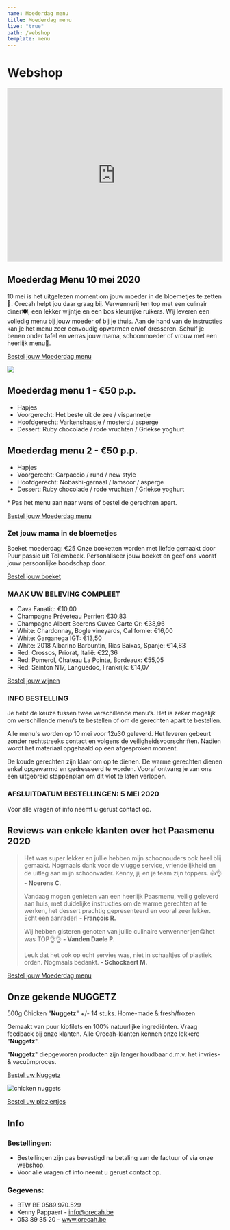 ```yaml
---
name: Moederdag menu
title: Moederdag menu
live: "true"
path: /webshop
template: menu
---
```

# Webshop

<!-- ## Eindejaar Menu

Ontvangt u ook volk op kerst of oudejaar? 🎉Maak het uzelf makkelijk en bestel uw menu bij Orecah. 🍽️ Hapjes, voorgerecht en dessert zijn klaar om op te dienen. Soep en hoofdgerecht dienen enkel eventjes opgewarmd te worden. Schuif je benen onder tafel en geniet samen met je gasten. Santé!🥂

<div class="center"><a href="https://webshop.admisol.be/shop2/company/123476737/shop/5/?xlId=NL">Bestel uw Menu</a></div>

## The Chef's choice - MENU 1 - €45 p.p.

\\\\\\* Carpaccio van hert / zwarte pens / knolselder
\\\\\\* Soep / curry / langoustine
\\\\\\* Kabeljauw / erwt / prei / venkel 
\\\\\\* Dulce de leche (caramel) / Valrhona chocolade / pecan 

\\\\\\*Beide menu’s: Keuze uit puree, amandelkroketjes of aardappelgratin. U kan gerust gerechten wisselen tussen de menu’s

## Sous-chef's choice - MENU 2 - €45 p.p.

\\\\\\* Confijt van tonijn / mais /  hummus
\\\\\\* Soep / aardpeer / truffel
\\\\\\* Pluma Iberico / wortel / courgette  
\\\\\\* Dulce de leche (caramel) / Valrhona chocolade / pecan

\\\\\\*Beide menu’s: Keuze uit puree, amandelkroketjes of aardappelgratin. U kan gerust gerechten wisselen tussen de menu’s

Afsluitdatum bestellingen: Kerst 18dec - 

Nieuwjaar 25dec / Bestellingen kunnen online geplaatst worden op Orecah.be

Afhalingen tussen 16u en 18u met bevestigingsmail. / Voor alle vragen of info neemt u gerust contact op.

!\\\\\\\[](/assets/img/template-eindejaar-for-web.jpg "Folder eindejaar")

## Koud Buffet - €35 p.p. (altijd beschikbaar)

\\\\\\* Rundscarpaccio
\\\\\\* Kip / Ananas / Zout-Zuur
\\\\\\* Meloen / Ham
\\\\\\* Carpaccio van tonijn
\\\\\\* Vitello tonnato
\\\\\\* Zalm gegaard op lage temperatuur
\\\\\\* Mozzarella / tomaat
\\\\\\* Aardappelsalade / pastasalade / vers brood
\\\\\\* Quinoa / couscous / groentenassortiment
\\\\\\*+ Dessertbord €42 p.p.

<div class="center"><a href="https://webshop.admisol.be/shop2/company/123476737/shop/5/?xlId=NL">Bestel uw Menu</a></div> 

## Paas Menu 11 & 12 April 2020

Pasen vieren in deze bijzondere Corona tijden? 🎉 Dat kan met het restaurantgevoel bij je thuis! Maak het jezelf makkelijk en bestel uw menu bij Orecah. 🍽️ Koude gerechten zijn klaar om op te dienen. Warme gerechten gerecht dienen enkel eventjes opgewarmd en gedresseerd te worden aan de hand van ons stappenplan. Schuif je benen onder tafel en geniet met je naasten!. Santé!! 🥂

<div class="center"><a href="https://webshop.admisol.be/shop2/company/123476737/shop/5/?xlId=NL">Bestel uw Paasmenu</a></div>

!\\\\[](/assets/img/92159605_262248684934397_4493186706794610688_n-min.sliced.png "paasmenu foto")

## Paasmenu 1 - €50 p.p.

\\\\* Hapjes
\\\\* Voorgerecht: Asperge / a la Flamande / gepocheerd ei
\\\\* Hoofdgerecht: Parelhoen / groene asperge/ risotto
\\\\* Dessert: Aardbei / chocolade / munt

\\\\\* U kan gerust gerechten wisselen tussen de menu’s of de gerechten apart bestellen.

## Paasmenu 2 - €50 p.p.

\\\\* Hapjes
\\\\* Voorgerecht: Vitello Tonnato
\\\\* Hoofdgerecht: Zeewolf / groene asperge / risotto
\\\\* Dessert: Aardbei / chocolade / munt

\\\\\* U kan gerust gerechten wisselen tussen de menu’s of de gerechten apart bestellen.

### Afsluitdatum bestellingen: 9 april
Vermeld aub leveringsdag 11 of 12 april in de opmerking. Alle menu's worden op de leveringsdag voor 12u geleverd. Gelieve rekening te houden dat er een leveringskost is van 1 euro per kilometer vanuit Kasteel ter Rijst te Heikruis.

<div class="center"><a href="https://webshop.admisol.be/shop2/company/123476737/shop/5/?xlId=NL">Bestel uw Paasmenu</a></div> -->

<iframe width="100%" height="405" src="https://www.youtube.com/embed/uF6UyJi1tZk" frameborder="0"allow="encrypted-media; gyroscope; picture-in-picture" allowfullscreen></iframe>

## Moederdag Menu 10 mei 2020

10 mei is het uitgelezen moment om jouw moeder in de bloemetjes te zetten🎉. Orecah helpt jou daar graag bij. Verwennerij ten top met een culinair diner🍽️, een lekker wijntje en een bos kleurrijke ruikers. Wij leveren een volledig menu bij jouw moeder of bij je thuis. Aan de hand van de instructies kan je het menu zeer eenvoudig opwarmen en/of dresseren. Schuif je benen onder tafel en verras jouw mama, schoonmoeder of vrouw met een heerlijk menu🥂. 

<div class="center"><a href="https://webshop.admisol.be/shop2/company/123476737/shop/5/search?articleGroupId=webshop&page.itemsPerPage=50&xlId=NL">Bestel jouw Moederdag menu</a></div>

![](/assets/img/moederdag.png)

## Moederdag menu  1 - €50 p.p.

* Hapjes
* Voorgerecht: Het beste uit de zee / vispannetje
* Hoofdgerecht: Varkenshaasje / mosterd / asperge
* Dessert: Ruby chocolade / rode vruchten / Griekse yoghurt

## Moederdag menu 2 - €50 p.p.

* Hapjes
* Voorgerecht: Carpaccio / rund / new style
* Hoofdgerecht: Nobashi-garnaal / lamsoor / asperge
* Dessert: Ruby chocolade / rode vruchten / Griekse yoghurt

\* Pas het menu aan naar wens of bestel de gerechten apart.

<div class="center"><a href="https://webshop.admisol.be/shop2/company/123476737/shop/5/search?articleGroupId=webshop&page.itemsPerPage=50&xlId=NL">Bestel jouw Moederdag menu</a></div>

### Zet jouw mama in de bloemetjes

Boeket moederdag: €25 Onze boeketten worden met liefde gemaakt door Puur passie uit Tollembeek.  Personaliseer jouw boeket en geef ons vooraf jouw persoonlijke boodschap door.

<div class="center"><a href="https://webshop.admisol.be/shop2/company/123476737/shop/5/search?articleGroupId=events&page.itemsPerPage=50&xlId=NL">Bestel jouw boeket</a></div>

### MAAK UW BELEVING COMPLEET

* Cava Fanatic: €10,00
* Champagne Préveteau Perrier: €30,83
* Champagne Albert Beerens Cuvee Carte Or: €38,96
* White: Chardonnay, Bogle vineyards, Californie: €16,00
* White: Garganega IGT: €13,50
* White: 2018 Albarino Barbuntin, Rias Baixas, Spanje: €14,83
* Red: Crossos, Priorat, Italië: €22,36
* Red: Pomerol, Chateau La Pointe, Bordeaux: €55,05
* Red: Sainton N17, Languedoc, Frankrijk: €14,07

<div class="center"><a href="https://webshop.admisol.be/shop2/company/123476737/shop/5/search?articleGroupId=wijnen&page.itemsPerPage=50&xlId=NL">Bestel jouw wijnen</a></div>					

### INFO BESTELLING

Je hebt de keuze tussen twee verschillende menu’s. Het is zeker mogelijk om verschillende menu’s te bestellen of om de gerechten apart te bestellen. 

Alle menu's worden op 10 mei voor 12u30 geleverd. Het leveren gebeurt zonder rechtstreeks contact en volgens de veiligheidsvoorschriften. Nadien wordt het materiaal opgehaald op een afgesproken moment. 

De koude gerechten zijn klaar om op te dienen. De warme gerechten dienen enkel opgewarmd en gedresseerd te worden. Vooraf ontvang je van ons een uitgebreid stappenplan om dit vlot te laten verlopen. 

### AFSLUITDATUM BESTELLINGEN: 5 MEI 2020

Voor alle vragen of info neemt u gerust contact op.

## Reviews van enkele klanten over het Paasmenu 2020

> Het was super lekker en jullie hebben mijn schoonouders ook heel blij gemaakt. Nogmaals dank voor de vlugge service, vriendelijkheid en de uitleg aan mijn schoonvader. Kenny, jij en je team zijn toppers. 👍👌 **\-** **Noerens C**. 
>
> Vandaag mogen genieten van een heerlijk Paasmenu, veilig geleverd aan huis, met duidelijke instructies om de warme gerechten af te werken, het dessert prachtig gepresenteerd en vooral zeer lekker. Echt een aanrader! **\- François R.**
>
> Wij hebben gisteren genoten van jullie culinaire verwennerijen😋het was TOP👌👌 **\- Vanden Daele P.**
>
> Leuk dat het ook op echt servies was, niet in schaaltjes of plastiek orden. Nogmaals bedankt. **\- Schockaert M.**

<div class="center"><a href="https://webshop.admisol.be/shop2/company/123476737/shop/5/?xlId=NL">Bestel jouw Moederdag menu</a></div>

## Onze gekende NUGGETZ

500g Chicken "**Nuggetz**" +/- 14 stuks. Home-made & fresh/frozen

Gemaakt van puur kipfilets en 100% natuurlijke ingrediënten.  Vraag feedback bij onze klanten. Alle Orecah-klanten kennen onze lekkere "**Nuggetz**".

"**Nuggetz**" diepgevroren producten zijn langer houdbaar d.m.v. het invries- & vacuümproces. 

<div class="center"><a href="https://webshop.admisol.be/shop2/company/123476737/shop/5/search?articleGroupId=webshop&page.itemsPerPage=50&xlId=NL">Bestel uw Nuggetz</a></div>

![chicken nuggets](/assets/img/nuggetz.jpg)

<div class="center"><a href="https://webshop.admisol.be/shop2/company/123476737/shop/5/search?articleGroupId=webshop&page.itemsPerPage=50&xlId=NL">Bestel uw pleziertjes</a></div>

## Info

<!-- ### 2 Afhaaladressen:

1. Orecah / T'Rest \
   \\\\\\*\\\\\\*@ Kasteel Ter Rijst - Terrest 2, 1670 Heikruis\\\\\\*\\\\\\*
2. Bistr'Oh Halle\
   \\\\\\*\\\\\\*@ Residentie Asteria - Werlstraat 2, 1500 Halle\\\\\\*\\\\\\*
-->

### Bestellingen:

* Bestellingen zijn pas bevestigd na betaling van de factuur of via onze webshop.
* Voor alle vragen of info neemt u gerust contact op.

### Gegevens:

* BTW BE 0589.970.529
* Kenny Pappaert - info@orecah.be 
* 053 89 35 20  - www.orecah.be